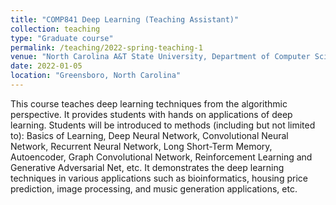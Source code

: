 ```yaml
---
title: "COMP841 Deep Learning (Teaching Assistant)"
collection: teaching
type: "Graduate course"
permalink: /teaching/2022-spring-teaching-1
venue: "North Carolina A&T State University, Department of Computer Science"
date: 2022-01-05
location: "Greensboro, North Carolina"
---
```

This course teaches deep learning techniques from the algorithmic perspective. It provides students with hands on applications of deep learning. Students will be introduced to methods (including but not limited to): Basics of Learning, Deep Neural Network, Convolutional Neural Network, Recurrent Neural Network, Long Short-Term Memory, Autoencoder, Graph Convolutional Network, Reinforcement Learning and Generative Adversarial Net, etc. It demonstrates the deep learning techniques in various applications such as bioinformatics, housing price prediction, image processing, and music generation applications, etc.

